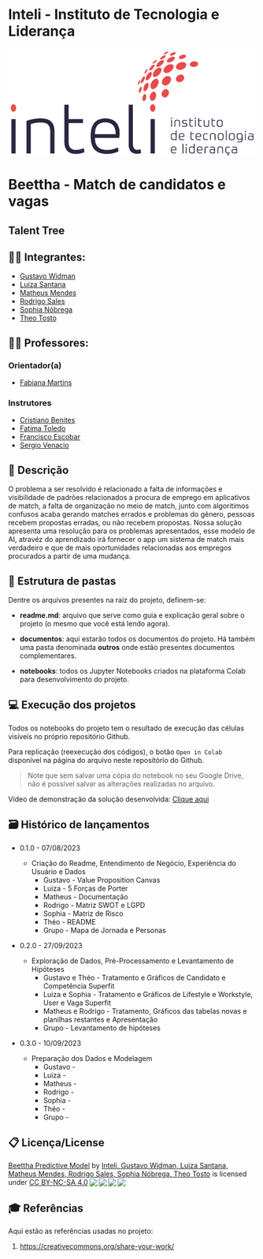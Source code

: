 # Inteli - Instituto de Tecnologia e Liderança 

<p align="center">
<a href= "https://www.inteli.edu.br/"><img src="documentos/outros/inteli.png" alt="Inteli - Instituto de Tecnologia e Liderança" border="0"></a>
</p>

# Beettha - Match de candidatos e vagas

## Talent Tree

## :student: Integrantes: 
- <a href="https://www.linkedin.com/in/gustavo-widman/">Gustavo Widman</a>
- <a href="https://www.linkedin.com/in/luiza-santana-30007a264/">Luiza Santana</a>
- <a href="https://www.linkedin.com/in/matheusmeendes/">Matheus Mendes</a> 
- <a href="https://www.linkedin.com/in/rodrigo-sales-07/">Rodrigo Sales</a> 
- <a href="https://www.linkedin.com/in/sophianobrega/">Sophia Nóbrega</a>
- <a href="https://www.linkedin.com/in/th%C3%A9o-tosto-7a0a9922b/">Theo Tosto</a> 

## :teacher: Professores:
### Orientador(a) 
- <a href="https://www.linkedin.com/in/victorbarq/">Fabiana Martins</a>
### Instrutores
- <a href="https://www.linkedin.com/in/victorbarq/">Cristiano Benites</a>
- <a href="https://www.linkedin.com/in/victorbarq/">Fatima Toledo</a> 
- <a href="https://www.linkedin.com/in/victorbarq/">Francisco Escobar</a> 
- <a href="https://www.linkedin.com/in/victorbarq/">Sergio Venacio</a>

## 📝 Descrição

O problema a ser resolvido é relacionado a falta de informações e visibilidade de padrões relacionados a procura de emprego em aplicativos de match, a falta de organização no meio de match, junto com algoritimos confusos acaba gerando matches errados e problemas do gênero, pessoas recebem propostas erradas, ou não recebem propostas. Nossa solução apresenta uma resolução para os problemas apresentados, esse modelo de AI, atravéz do aprendizado irá fornecer o app um sistema de match mais verdadeiro e que de mais oportunidades relacionadas aos empregos procurados a partir de uma mudança.

## 📁 Estrutura de pastas

Dentre os arquivos presentes na raiz do projeto, definem-se:

- <b>readme.md</b>: arquivo que serve como guia e explicação geral sobre o projeto (o mesmo que você está lendo agora).

- <b>documentos</b>: aqui estarão todos os documentos do projeto. Há também uma pasta denominada <b>outros</b> onde estão presentes documentos complementares.

- <b>notebooks</b>: todos os Jupyter Notebooks criados na plataforma Colab para desenvolvimento do projeto.

## 💻 Execução dos projetos

Todos os notebooks do projeto tem o resultado de execução das células visíveis no próprio repositório Github.

Para replicação (reexecução dos códigos), o botão `Open in Colab` disponível na página do arquivo neste repositório do Github.
> Note que sem salvar uma cópia do notebook no seu Google Drive, não é possível salvar as alterações realizadas no arquivo.

Vídeo de demonstração da solução desenvolvida: [Clique aqui](https://youtu.be/CMMVTjbRPz8)

## 🗃 Histórico de lançamentos

* 0.1.0 - 07/08/2023
    * Criação do Readme, Entendimento de Negócio, Experiência do Usuário e Dados
        * Gustavo - Value Proposition Canvas
        * Luiza - 5 Forças de Porter
        * Matheus - Documentação
        * Rodrigo - Matriz SWOT e LGPD
        * Sophia - Matriz de Risco
        * Théo - README
        * Grupo - Mapa de Jornada e Personas

* 0.2.0 - 27/09/2023
    * Exploração de Dados, Pré-Processamento e Levantamento de Hipóteses
        * Gustavo e Théo - Tratamento e Gráficos de Candidato e Competência Superfit
        * Luiza e Sophia - Tratamento e Gráficos de Lifestyle e Workstyle, User e Vaga Superfit
        * Matheus e Rodrigo - Tratamento, Gráficos das tabelas novas e planilhas restantes e Apresentação
        * Grupo - Levantamento de hipóteses

* 0.3.0 - 10/09/2023
    * Preparação dos Dados e Modelagem
        * Gustavo - 
        * Luiza - 
        * Matheus - 
        * Rodrigo - 
        * Sophia - 
        * Théo - 
        * Grupo - 

## 📋 Licença/License

<p xmlns:cc="http://creativecommons.org/ns#" xmlns:dct="http://purl.org/dc/terms/"><a property="dct:title" rel="cc:attributionURL" href="https://github.com/2023M3T8-Inteli/grupo5">Beettha Predictive Model</a> by <a rel="cc:attributionURL dct:creator" property="cc:attributionName" href="https://www.inteli.edu.br/">Inteli, Gustavo Widman, Luiza Santana, Matheus Mendes, Rodrigo Sales, Sophia Nóbrega, Theo Tosto</a> is licensed under <a href="http://creativecommons.org/licenses/by-nc-sa/4.0/?ref=chooser-v1" target="_blank" rel="license noopener noreferrer" style="display:inline-block;">CC BY-NC-SA 4.0<img style="height:22px!important;margin-left:3px;vertical-align:text-bottom;" src="https://mirrors.creativecommons.org/presskit/icons/cc.svg?ref=chooser-v1"><img style="height:22px!important;margin-left:3px;vertical-align:text-bottom;" src="https://mirrors.creativecommons.org/presskit/icons/by.svg?ref=chooser-v1"><img style="height:22px!important;margin-left:3px;vertical-align:text-bottom;" src="https://mirrors.creativecommons.org/presskit/icons/nc.svg?ref=chooser-v1"><img style="height:22px!important;margin-left:3px;vertical-align:text-bottom;" src="https://mirrors.creativecommons.org/presskit/icons/sa.svg?ref=chooser-v1"></a></p>


## 🎓 Referências

Aqui estão as referências usadas no projeto:

1. <https://creativecommons.org/share-your-work/>
